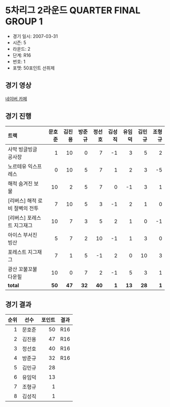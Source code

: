 # 5차리그 2라운드 QUARTER FINAL GROUP 1

- 경기 일시: 2007-03-31
- 시즌: 5
- 라운드: 2
- 단계: R16
- 번호: 1
- 포맷: 50포인트 선취제





## 경기 영상
[네이버 카페](https://cafe.naver.com/leaguekart/76)

## 경기 진행

| 트랙 | 문호준 | 김진용 | 방준규 | 정선호 | 김성직 | 유임덕 | 김민규 | 조형규 |
|:---|---:|---:|---:|---:|---:|---:|---:|---:|
| 사막 빙글빙글 공사장 | 1 | 10 | 0 | 7 | -1 | 3 | 5 | 2 |
| 노르테유 익스프레스 | 0 | 10 | 5 | 7 | 1 | 2 | 3 | -5 |
| 해적 숨겨진 보물 | 10 | 2 | 5 | 7 | 0 | -1 | 3 | 1 |
| [리버스] 해적 로비 절벽의 전투 | 7 | 10 | 5 | 3 | -1 | 2 | 1 | 0 |
| [리버스] 포레스트 지그재그 | 10 | 7 | 3 | 5 | 2 | 1 | 0 | -1 |
| 아이스 부서진 빙산 | 5 | 7 | 2 | 10 | -1 | 1 | 3 | 0 |
| 포레스트 지그재그 | 7 | 1 | 5 | -1 | 2 | 0 | 10 | 3 |
| 광산 꼬불꼬불 다운힐 | 10 | 0 | 7 | 2 | -1 | 5 | 3 | 1 |
| __total__ | __50__ | __47__ | __32__ | __40__ | __1__ | __13__ | __28__ | __1__ |




## 경기 결과

| 순위 | 선수 | 포인트 | 결과 |
|---:|:---:|---:|:---:|
| 1 | 문호준 | 50 | R16 |
| 2 | 김진용 | 47 | R16 |
| 3 | 정선호 | 40 | R16 |
| 4 | 방준규 | 32 | R16 |
| 5 | 김민규 | 28 |  |
| 6 | 유임덕 | 13 |  |
| 7 | 조형규 | 1 |  |
| 8 | 김성직 | 1 |  |


